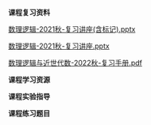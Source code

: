 <!-- tabs:start -->
**课程复习资料**

[数理逻辑-2021秋-复习讲座(含标记).pptx](https://raw.gitmirror.com/HIT-OpenCS/CS_Courses/main/公共课程/数理逻辑与近世代数/课程复习资料/数理逻辑-2021秋-复习讲座(含标记).pptx)

[数理逻辑-2021秋-复习讲座.pptx](https://raw.gitmirror.com/HIT-OpenCS/CS_Courses/main/公共课程/数理逻辑与近世代数/课程复习资料/数理逻辑-2021秋-复习讲座.pptx)

[数理逻辑与近世代数-2022秋-复习手册.pdf](https://raw.gitmirror.com/HIT-OpenCS/CS_Courses/main/公共课程/数理逻辑与近世代数/课程复习资料/数理逻辑与近世代数-2022秋-复习手册.pdf)

**课程学习资源**

**课程实验指导**

**课程练习题目**

<!-- tabs:end -->